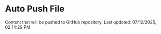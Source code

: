 # Auto Push File

Content that will be pushed to GitHub repository.
Last updated: 07/12/2025, 02:14:29 PM
